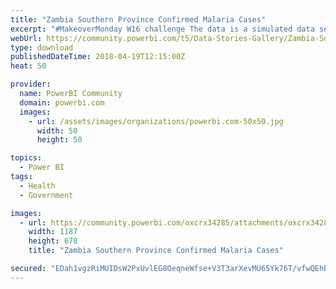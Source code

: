 ```yaml
---
title: "Zambia Southern Province Confirmed Malaria Cases"
excerpt: "#MakeoverMonday W16 challenge The data is a simulated data set based on actual malaria case counts detected by Zambian Ministry of Health staff who"
webUrl: https://community.powerbi.com/t5/Data-Stories-Gallery/Zambia-Southern-Province-Confirmed-Malaria-Cases/m-p/400456
type: download
publishedDateTime: 2018-04-19T12:15:00Z
heat: 50

provider:
  name: PowerBI Community
  domain: powerbi.com
  images:
    - url: /assets/images/organizations/powerbi.com-50x50.jpg
      width: 50
      height: 50

topics:
  - Power BI
tags:
  - Health
  - Government

images:
  - url: https://community.powerbi.com/oxcrx34285/attachments/oxcrx34285/DataStoriesGallery/1802/1/NoMoreMalaria.png
    width: 1187
    height: 678
    title: "Zambia Southern Province Confirmed Malaria Cases"

secured: "EDah1vgzRiMUIDsW2PxUvlEG8OeqneWfse+V3T3arXevMU65Yk76T/vfwQEhBLGH1FbXggyjmwZ70qSJUEjNyacVS11UK+MeJrUJRVrHDWrhFJy9eAhndTRAb7zyRJ3r6bxI/zuJG2DXqnExbyRbbo/95NyQVLMAMN8OWs47pB+S/CP0AjPKe9b4mh4UE9lOXc+3onaEtH37HzM7enZdUbSBJDC5KCkrX09cz3D8ctc6KQZwP/KxAN4I2T8fQ7nkOQ3uCZbWumGAgeq5jrs3MJSVZUiYd9fbQ5Qg0lwnje8Zd3cWrAqdJLumdqW8fhf9GtzcX56sPNABguO2KyDi95jvzydUMtaNaBwuOerzUaM/Htf6qdujv2QGAjmoOkco;Lh4Dr/Q1WOSmQ0sBFM8S1Q=="
---
```


